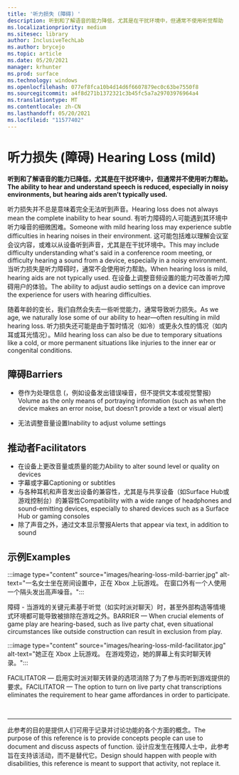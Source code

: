 ```yaml
---
title: '听力损失 (障碍) '
description: 听到和了解语音的能力降低，尤其是在干扰环境中，但通常不使用听觉帮助
ms.localizationpriority: medium
ms.sitesec: library
author: InclusiveTechLab
ms.author: brycejo
ms.topic: article
ms.date: 05/20/2021
manager: krhunter
ms.prod: surface
ms.technology: windows
ms.openlocfilehash: 077ef8fca10b4d14d6f6607879ec0c63be7550f8
ms.sourcegitcommit: a4f8d271b1372321c3b45fc5a7a29703976964a4
ms.translationtype: MT
ms.contentlocale: zh-CN
ms.lasthandoff: 05/20/2021
ms.locfileid: "11577402"
---
```

# <a name="hearing-loss-mild"></a><span data-ttu-id="49252-103">听力损失 (障碍) </span><span class="sxs-lookup"><span data-stu-id="49252-103">Hearing Loss (mild)</span></span>

**<span data-ttu-id="49252-104">听到和了解语音的能力已降低，尤其是在干扰环境中，但通常并不使用听力帮助。</span><span class="sxs-lookup"><span data-stu-id="49252-104">The ability to hear and understand speech is reduced, especially in noisy environments, but hearing aids aren’t typically used.</span></span>**

<span data-ttu-id="49252-105">听力损失并不总是意味着完全无法听到声音。</span><span class="sxs-lookup"><span data-stu-id="49252-105">Hearing loss does not always mean the complete inability to hear sound.</span></span> <span data-ttu-id="49252-106">有听力障碍的人可能遇到其环境中听力噪音的细微困难。</span><span class="sxs-lookup"><span data-stu-id="49252-106">Someone with mild hearing loss may experience subtle difficulties in hearing noises in their environment.</span></span> <span data-ttu-id="49252-107">这可能包括难以理解会议室会议内容，或难以从设备听到声音，尤其是在干扰环境中。</span><span class="sxs-lookup"><span data-stu-id="49252-107">This may include difficulty understanding what's said in a conference room meeting, or difficulty hearing a sound from a device, especially in a noisy environment.</span></span> <span data-ttu-id="49252-108">当听力损失是听力障碍时，通常不会使用听力帮助。</span><span class="sxs-lookup"><span data-stu-id="49252-108">When hearing loss is mild, hearing aids are not typically used.</span></span> <span data-ttu-id="49252-109">在设备上调整音频设置的能力可改善听力障碍用户的体验。</span><span class="sxs-lookup"><span data-stu-id="49252-109">The ability to adjust audio settings on a device can improve the experience for users with hearing difficulties.</span></span>

<span data-ttu-id="49252-110">随着年龄的变长，我们自然会失去一些听觉能力，通常导致听力损失。</span><span class="sxs-lookup"><span data-stu-id="49252-110">As we age, we naturally lose some of our ability to hear—often resulting in mild hearing loss.</span></span> <span data-ttu-id="49252-111">听力损失还可能是由于暂时情况（如冷）或更永久性的情况（如内耳或耳光情况）。</span><span class="sxs-lookup"><span data-stu-id="49252-111">Mild hearing loss can also be due to temporary situations like a cold, or more permanent situations like injuries to the inner ear or congenital conditions.</span></span>

## <a name="barriers"></a><span data-ttu-id="49252-112">障碍</span><span class="sxs-lookup"><span data-stu-id="49252-112">Barriers</span></span>

* <span data-ttu-id="49252-113">卷作为处理信息 (，例如设备发出错误噪音，但不提供文本或视觉警报) </span><span class="sxs-lookup"><span data-stu-id="49252-113">Volume as the only means of portraying information (such as when the device makes an error noise, but doesn’t provide a text or visual alert)</span></span>

* <span data-ttu-id="49252-114">无法调整音量设置</span><span class="sxs-lookup"><span data-stu-id="49252-114">Inability to adjust volume settings</span></span>

## <a name="facilitators"></a><span data-ttu-id="49252-115">推动者</span><span class="sxs-lookup"><span data-stu-id="49252-115">Facilitators</span></span>

* <span data-ttu-id="49252-116">在设备上更改音量或质量的能力</span><span class="sxs-lookup"><span data-stu-id="49252-116">Ability to alter sound level or quality on devices</span></span>
* <span data-ttu-id="49252-117">字幕或字幕</span><span class="sxs-lookup"><span data-stu-id="49252-117">Captioning or subtitles</span></span> 
* <span data-ttu-id="49252-118">与各种耳机和声音发出设备的兼容性，尤其是与共享设备（如Surface Hub或游戏控制台）的兼容性</span><span class="sxs-lookup"><span data-stu-id="49252-118">Compatibility with a wide range of headphones and sound-emitting devices, especially to shared devices such as a Surface Hub or gaming consoles</span></span>
* <span data-ttu-id="49252-119">除了声音之外，通过文本显示警报</span><span class="sxs-lookup"><span data-stu-id="49252-119">Alerts that appear via text, in addition to sound</span></span>


## <a name="examples"></a><span data-ttu-id="49252-120">示例</span><span class="sxs-lookup"><span data-stu-id="49252-120">Examples</span></span>

:::image type="content" source="images/hearing-loss-mild-barrier.jpg" alt-text="一名女士坐在房间设置中，正在 Xbox 上玩游戏。 在窗口外有一个人使用一个隔头发出高声噪音。":::

<span data-ttu-id="49252-123">障碍 - 当游戏的关键元素基于听觉（如实时派对聊天）时，甚至外部构造等情境式环境都可能导致被排除在游戏之外。</span><span class="sxs-lookup"><span data-stu-id="49252-123">BARRIER — When crucial elements of game play are hearing-based, such as live party chat, even situational circumstances like outside construction can result in exclusion from play.</span></span>

:::image type="content" source="images/hearing-loss-mild-facilitator.jpg" alt-text="她正在 Xbox 上玩游戏。 在游戏旁边，她的屏幕上有实时聊天转录。":::

<span data-ttu-id="49252-126">FACILITATOR — 启用实时派对聊天转录的选项消除了为了参与而听到游戏提供的要求。</span><span class="sxs-lookup"><span data-stu-id="49252-126">FACILITATOR — The option to turn on live party chat transcriptions eliminates the requirement to hear game affordances in order to participate.</span></span> 


&nbsp;

[comment]: # (Footer 语句)
___
<span data-ttu-id="49252-128">此参考的目的是提供人们可用于记录并讨论功能的各个方面的概念。</span><span class="sxs-lookup"><span data-stu-id="49252-128">The purpose of this reference is to provide concepts people can use to document and discuss aspects of function.</span></span> <span data-ttu-id="49252-129">设计应发生在残障人士中，此参考旨在支持该活动，而不是替代它。</span><span class="sxs-lookup"><span data-stu-id="49252-129">Design should happen with people with disabilities, this reference is meant to support that activity, not replace it.</span></span> 